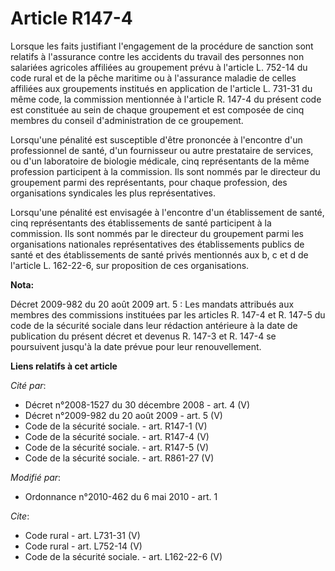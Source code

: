 # Article R147-4

Lorsque les faits justifiant l'engagement de la procédure de sanction sont relatifs à l'assurance contre les accidents du
travail des personnes non salariées agricoles affiliées au groupement prévu à l'article L. 752-14 du code rural et de la
pêche maritime ou à l'assurance maladie de celles affiliées aux groupements institués en application de l'article L. 731-31
du même code, la commission mentionnée à l'article R. 147-4 du présent code est constituée au sein de chaque groupement et
est composée de cinq membres du conseil d'administration de ce groupement. 

Lorsqu'une pénalité est susceptible d'être prononcée à l'encontre d'un professionnel de santé, d'un fournisseur ou autre
prestataire de services, ou d'un laboratoire de biologie médicale, cinq représentants de la même profession participent à la
commission. Ils sont nommés par le directeur du groupement parmi des représentants, pour chaque profession, des organisations
syndicales les plus représentatives. 

Lorsqu'une pénalité est envisagée à l'encontre d'un établissement de santé, cinq représentants des établissements de santé
participent à la commission. Ils sont nommés par le directeur du groupement parmi les organisations nationales
représentatives des établissements publics de santé et des établissements de santé privés mentionnés aux b, c et d de
l'article L. 162-22-6, sur proposition de ces organisations.

**Nota:**

Décret 2009-982 du 20 août 2009 art. 5 : Les mandats attribués aux membres des commissions instituées par les articles R.
147-4 et R. 147-5 du code de la sécurité sociale dans leur rédaction antérieure à la date de publication du présent décret et
devenus R. 147-3 et R. 147-4 se poursuivent jusqu'à la date prévue pour leur renouvellement.

**Liens relatifs à cet article**

_Cité par_:

  - Décret n°2008-1527 du 30 décembre 2008 - art. 4 (V)
  - Décret n°2009-982 du 20 août 2009 - art. 5 (V)
  - Code de la sécurité sociale. - art. R147-1 (V)
  - Code de la sécurité sociale. - art. R147-4 (V)
  - Code de la sécurité sociale. - art. R147-5 (V)
  - Code de la sécurité sociale. - art. R861-27 (V)

_Modifié par_:

  - Ordonnance n°2010-462 du 6 mai 2010 - art. 1

_Cite_:

  - Code rural - art. L731-31 (V)
  - Code rural - art. L752-14 (V)
  - Code de la sécurité sociale. - art. L162-22-6 (V)
